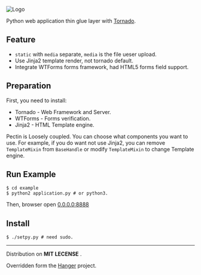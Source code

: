 
![Logo](http://github.com/tioover/Pectin/raw/master/example/media/logo.png)

Python web application thin glue layer with [Tornado](http://github.com/facebook/tornado).

## Feature ##

* `static` with `media` separate, `media` is the file ueser upload.
* Use Jinja2 template render, not tornado default.
* Integrate WTForms forms framework, had HTML5 forms field support.

## Preparation ##

First, you need to install: 

* Tornado - Web Framework and Server.
* WTForms - Forms verification.
* Jinja2 - HTML Template engine.

Pectin is Loosely coupled. You can choose what components you want to use.
For example, if you do want not use Jinja2, you can remove `TemplateMixin`
from `BaseHandle` or modify `TemplateMixin` to change Template engine.

## Run Example ##
    $ cd example
    $ python2 application.py # or python3.

Then, browser open [0.0.0.0:8888](http://0.0.0.0:8888/)

## Install ##
    $ ./setpy.py # need sudo.

------

Distribution on **MIT LECENSE** .

Overridden form the [Hanger](http://github.com/tioover/hanger) project.
